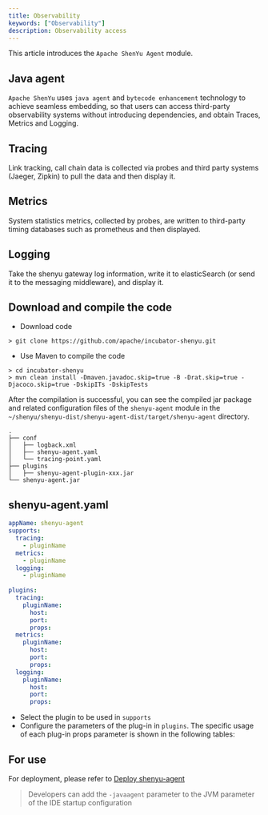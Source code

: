 ```yaml
---
title: Observability
keywords: ["Observability"]
description: Observability access
---
```


This article introduces the `Apache ShenYu Agent` module.

## Java agent

`Apache ShenYu` uses `java agent` and `bytecode enhancement` technology to achieve seamless embedding, so that users can access third-party observability systems without introducing dependencies, and obtain Traces, Metrics and Logging.

## Tracing

Link tracking, call chain data is collected via probes and third party systems (Jaeger, Zipkin) to pull the data and then display it.

## Metrics

System statistics metrics, collected by probes, are written to third-party timing databases such as prometheus and then displayed.

## Logging

Take the shenyu gateway log information, write it to elasticSearch (or send it to the messaging middleware), and display it.

## Download and compile the code

- Download code

```shell
> git clone https://github.com/apache/incubator-shenyu.git
```

- Use Maven to compile the code

```shell
> cd incubator-shenyu
> mvn clean install -Dmaven.javadoc.skip=true -B -Drat.skip=true -Djacoco.skip=true -DskipITs -DskipTests
```

After the compilation is successful, you can see the compiled jar package and related configuration files of the `shenyu-agent` module in the `~/shenyu/shenyu-dist/shenyu-agent-dist/target/shenyu-agent` directory.

```text
.
├── conf
│   ├── logback.xml
│   ├── shenyu-agent.yaml
│   └── tracing-point.yaml
├── plugins
│   ├── shenyu-agent-plugin-xxx.jar
└── shenyu-agent.jar
```

## shenyu-agent.yaml 

```yaml
appName: shenyu-agent
supports:
  tracing:
    - pluginName
  metrics:
    - pluginName
  logging:
    - pluginName
  
plugins:
  tracing:
    pluginName:
      host: 
      port:
      props:
  metrics:
    pluginName:
      host: 
      port:
      props:
  logging:
    pluginName:
      host: 
      port:
      props:
```

- Select the plugin to be used in `supports`
- Configure the parameters of the plug-in in `plugins`. The specific usage of each plug-in props parameter is shown in the following tables:


## For use

For deployment, please refer to [Deploy shenyu-agent](../../deployment/deployment-agent.md)

> Developers can add the `-javaagent` parameter to the JVM parameter of the IDE startup configuration
